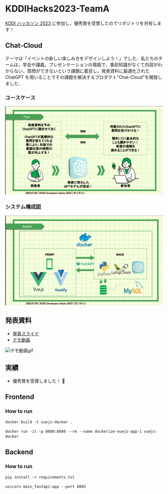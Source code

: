 # KDDIHacks2023-TeamA
[KDDI ハッカソン 2023](https://techplay.jp/event/905493) に参加し，優秀賞を受賞したのでリポジトリを共有します！

## Chat-Cloud
テーマは「イベントの新しい楽しみ方をデザインしよう！」でした．私たちのチームは，学会や講義，プレゼンテーションの場面で，事前知識がなくて内容がわからない，質問ができないという課題に着目し，発表資料に最適化された ChatGPT を用いることでその課題を解決するプロダクト"Chat-Cloud"を開発しました．

### ユースケース
![ユースケース](./demo/usecase.png)

### システム構成図
![システム構成](./demo/system.png)

## 発表資料

- [発表スライド](./demo/Ateam_slide.pdf)
- [デモ動画](./demo/sample.mov)

![デモ動画gif](./demo/sample_speedup.gif)

## 実績

- 優秀賞を受賞しました！ 🎉

## Frontend
### How to run

```
docker build -t vuejs-docker .
```

```
docker run -it -p 8080:8080 --rm --name dockerize-vuejs-app-1 vuejs-docker
```

## Backend
### How to run
```
pip install -r requirements.txt
```

```
uvicorn main_fastapi:app --port 8085
```
